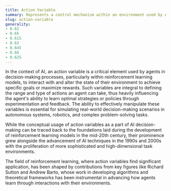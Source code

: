 ```yaml
---
title: Action Variable
summary: Represents a control mechanism within an environment used by AI systems to influence outcomes or states.
slug: action-variable
generality:
- 0.62
- 0.65
- 0.615
- 0.63
- 0.645
- 0.66
- 0.625
---
```


In the context of AI, an action variable is a critical element used by agents in decision-making processes, particularly within reinforcement learning models, to interact with and alter the state of their environment to achieve specific goals or maximize rewards. Such variables are integral to defining the range and type of actions an agent can take, thus heavily influencing the agent's ability to learn optimal strategies or policies through experimentation and feedback. The ability to effectively manipulate these variables is essential for simulating real-world decision-making scenarios in autonomous systems, robotics, and complex problem-solving tasks.

While the conceptual usage of action variables as a part of AI decision-making can be traced back to the foundations laid during the development of reinforcement learning models in the mid-20th century, their prominence grew alongside the advancement of AI techniques in the 1990s and 2000s with the proliferation of more sophisticated and high-dimensional task environments.

The field of reinforcement learning, where action variables find significant application, has been shaped by contributions from key figures like Richard Sutton and Andrew Barto, whose work in developing algorithms and theoretical frameworks has been instrumental in advancing how agents learn through interactions with their environments.